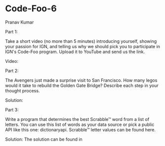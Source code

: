 # Code-Foo-6

Pranav Kumar 

Part 1:

Take a short video (no more than 5 minutes) introducing yourself, showing your passion for IGN, and telling us why we should pick you to participate in IGN's Code-Foo program. Upload it to YouTube and send us the link.

Video:

Part 2:

The Avengers just made a surprise visit to San Francisco. How many legos would it take to rebuild the Golden Gate Bridge? Describe each step in your thought process.

Solution:

Part 3:

Write a program that determines the best Scrabble™ word from a list of letters. You can use this list of words as your data source or pick a public API like this one: dictionaryapi. Scrabble™ letter values can be found here.

Solution:
The solution can be found in 






